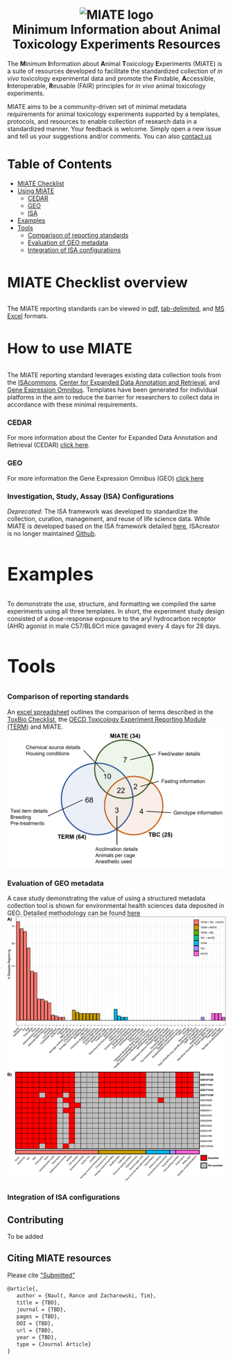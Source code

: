 <h1 align="center">
  <img alt="MIATE logo" src="img" width="224px"/><br/>
  Minimum Information about Animal Toxicology Experiments Resources
</h1>

The <b>M</b>inimum <b>I</b>nformation about <b>A</b>nimal <b>T</b>oxicology <b>E</b>xperiments (MIATE) is a suite of resources developed to 
facilitate the standardized collection of _in vivo_ toxicology experimental data and promote the <b>F</b>indable, <b>A</b>ccessible, <b>I</b>nteroperable, <b>R</b>eusable 
(FAIR) principles for _in vivo_ animal toxicology experiments.

MIATE aims to be a community-driven set of minimal metadata requirements for animal toxicology experiments supported by a templates, protocols, and resources 
to enable collection of research data in a standardized manner. Your feedback is welcome. Simply open a new 
issue and tell us your suggestions and/or comments. You can also [contact us](mailto:zacharewski.lab@gmail.com)

# Table of Contents
* [MIATE Checklist](#Checklist)
* [Using MIATE](#Templates)
	* [CEDAR](#CEDAR)
	* [GEO](#GEO)
	* [ISA](#ISA)
* [Examples](#Examples)
* [Tools](#Tools)
	* [Comparison of reporting standards](#RScomparison)
	* [Evaluation of GEO metadata](#GEOeval)
	* [Integration of ISA configurations](#ISAmerge)

<a name = "MIATE Checklist"/><h3>MIATE Checklist overview</h3>
==========================================
The MIATE reporting standards can be viewed in [pdf](https://github.com/zacharewskilab/MIATE/raw/master/checklist/MIATE-Checklist.pdf), [tab-delimited](https://github.com/zacharewskilab/MIATE/blob/master/checklist/MIATE-Checklist.txt), 
and [MS Excel](https://github.com/zacharewskilab/MIATE/raw/master/checklist/MIATE-Checklist.xlsx) formats. 


<a name = "Templates"/><h3>How to use MIATE</h3>
==========================================
The MIATE reporting standard leverages existing data collection tools from the [ISAcommons](https://www.isacommons.org/), [Center for
Expanded Data Annotation and Retrieval](https://metadatacenter.org/), and [Gene Expression Omnibus](https://www.ncbi.nlm.nih.gov/geo/info/submission.html).
Templates have been generated for individual platforms in the aim to reduce the barrier for researchers to collect data in accordance with these minimal requirements.

<a name = "CEDAR"/><h3>CEDAR</h3>
For more information about the Center for Expanded Data Annotation and Retrieval (CEDAR) [click here](https://metadatacenter.org/).

<a name = "GEO"/><h3>GEO</h3>
For more information the Gene Expression Omnibus (GEO) [click here](https://www.ncbi.nlm.nih.gov/geo)

<a name = "ISA"/><h3>Investigation, Study, Assay (ISA) Configurations</h3>
_Deprecated_: The ISA framework was developed to standardize the collection, curation, management, and reuse of life science data. While MIATE is developed based on the ISA framework 
detailed [here](https://isa-specs.readthedocs.io/en/latest/), ISAcreator is no longer maintained [Github](https://github.com/ISA-tools).


<a name = "Examples"/><h2>Examples</h2>
==========================================
To demonstrate the use, structure, and formatting we compiled the same experiments using all three templates. In short, the experiment study design
consisted of a dose-response exposure to the aryl hydrocarbon receptor (AHR) agonist in male C57/BL6Crl mice gavaged every 4 days for 28 days. 

<a name = "Tools"/><h2>Tools</h2>
==========================================
<a name = "RScomparison"/><h3>Comparison of reporting standards</h3>
An [excel spreadsheet](TERM_TBC_MIATE_Comparison_040622.xlsx) outlines the comparison of terms described in the [ToxBio Checklist](https://pubmed.ncbi.nlm.nih.gov/17442663/), the [OECD Toxicology
Experiment Reporting Module (TERM)](https://pubmed.ncbi.nlm.nih.gov/34333066/) and MIATE. 
![RSVenn](imgs/TERMoverlapMIATE.png)

<a name = "GEOeval"/><h3>Evaluation of GEO metadata</h3>
A case study demonstrating the value of using a structured metadata collection tool is shown for environmental health sciences data deposited in GEO. Detailed 
methodology can be found [here](https://github.com/zacharewskilab/MIATE/tree/master/Tools/GEOQuery)
![GEOQuery](Tools/GEOQuery/GEO_metadata_reporting_eval.png)

<a name = "ISAmerge"/><h3>Integration of ISA configurations</h3>

<a name = "Contributing"/><h2>Contributing</h2>
To be added

<a name = "Citing"/><h2>Citing MIATE resources</h2>
Please cite ["Submitted"][paper]

```
@article{,
   author = {Nault, Rance and Zacharewski, Tim},
   title = {TBD},
   journal = {TBD},
   pages = {TBD},
   DOI = {TBD},
   url = {TBD},
   year = {TBD},
   type = {Journal Article}
}
```

[paper]: https://www.biorxiv.org/